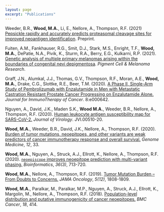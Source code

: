 ```yaml
---
layout: page
excerpt: "Publications"
---
```


Weeder, B.R., **Wood, M.A.**, Li, E., Nellore, A., Thompson, R.F. (2021) [Pepsickle rapidly and accurately predicts proteasomal cleavage sites for improved neoantigen identification](https://www.biorxiv.org/content/10.1101/2021.05.14.444244v1.abstract). Preprint.

Fuiten, A.M., Fankhauser, R.G., Smit, D.J., Stark, M.S., Enright, T.F., **Wood, M.A.**, DePatie, N.A., Pivik, K., Sturm, R.A., Berry, E.G., Kulkarni, R.P. (2021). [Genetic analysis of multiple primary melanomas arising within the boundaries of congenital nevi depigmentosa](https://onlinelibrary.wiley.com/doi/abs/10.1111/pcmr.12979). _Pigment Cell & Melanoma Research_.

Graff, J.N., Alumkal, J.J., Thomas, G.V., Thompson, R.F., Moran, A.E., **Wood, M.A.**, Drake, C.G., Slottke, R.E., Beer, T.M. (2020). [A Phase II, Single-Arm Study of Pembrolizumab with Enzalutamide in Men with Metastatic Castration Resistant Prostate Cancer Progressing on Enzalutamide Alone.](https://jitc.bmj.com/content/8/2/e000642) _Journal for ImmunoTherapy of Cancer_. 8:e000642.

Nguyen, A., David, J.K., Maden S.K., **Wood M.A.**, Weeder, B.R., Nellore, A., Thompson, R.F. (2020). [Human leukocyte antigen susceptibility map for SARS-CoV-2.](https://jvi.asm.org/content/94/13/e00510-20) _Journal of Virology_. JVI.00510-20.

**Wood, M.A.**, Weeder, B.R., David, J.K., Nellore, A., Thompson, R.F. (2020). [Burden of tumor mutations, neoepitopes, and other variants are weak predictors of cancer immunotherapy response and overall survival.](https://genomemedicine.biomedcentral.com/articles/10.1186/s13073-020-00729-2) _Genome Medicine_, _12_, 33.

**Wood, M.A.**, Nguyen, A., Struck, A.J., Ellrott, K., Nellore, A., Thompson, R.F. (2020). [`neoepiscope` improves neoepitope prediction with multi-variant phasing.](https://academic.oup.com/bioinformatics/article/36/3/713/5551338) _Bioinformatics_, _36(3)_, 713-720. 

**Wood, M.A.**, Nellore, A., Thompson, R.F. (2019). [Tumor Mutation Burden – From Doubts to Concerns.](https://jamanetwork.com/journals/jamaoncology/fullarticle/2753173) _JAMA Oncology_, _5(12)_, 1808-1809.

**Wood, M.A.**, Paralkar, M., Paralkar, M.P., Nguyen, A., Struck, A.J., Ellrott, K., Margolin, M., Nellore, A., Thompson, R.F. (2018). [Population-level distribution and putative immunogenicity of cancer neoepitopes.](https://bmccancer.biomedcentral.com/articles/10.1186/s12885-018-4325-6) _BMC Cancer_, _18_, 414. 
